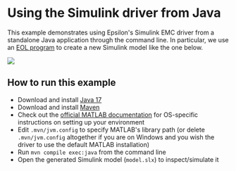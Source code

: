 # Using the Simulink driver from Java

This example demonstrates using Epsilon's Simulink EMC driver from a standalone Java application through the command line. In particular, we use an [EOL program](program.eol) to create a new Simulink model like the one below.

![](https://eclipse.dev/epsilon/doc/articles/simulink/simulink-model.png)

## How to run this example

- Download and install [Java 17](https://adoptium.net/)
- Download and install [Maven](https://maven.apache.org/)
- Check out the [official MATLAB documentation](https://uk.mathworks.com/help/matlab/matlab_external/setup-environment.html) for OS-specific instructions on setting up your environment
- Edit `.mvn/jvm.config` to specify MATLAB's library path (or delete `.mvn/jvm.config` altogether if you are on Windows and you wish the driver to use the default MATLAB installation)
- Run `mvn compile exec:java` from the command line
- Open the generated Simulink model (`model.slx`) to inspect/simulate it
